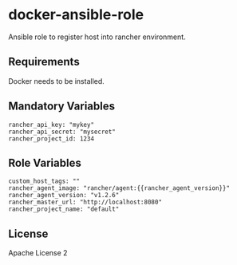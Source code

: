 # docker-ansible-role

Ansible role to register host into rancher environment.

Requirements
--------------
Docker needs to be installed.

Mandatory Variables
-------------------
```
rancher_api_key: "mykey"
rancher_api_secret: "mysecret"
rancher_project_id: 1234
```
Role Variables
--------------

```
custom_host_tags: ""
rancher_agent_image: "rancher/agent:{{rancher_agent_version}}"
rancher_agent_version: "v1.2.6"
rancher_master_url: "http://localhost:8080"
rancher_project_name: "default"
```
License
-------

Apache License 2
